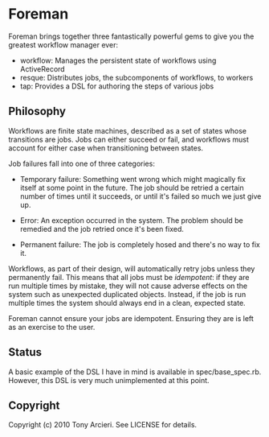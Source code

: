 Foreman
=======

Foreman brings together three fantastically powerful gems to give you the
greatest workflow manager ever:

* workflow: Manages the persistent state of workflows using ActiveRecord 
* resque: Distributes jobs, the subcomponents of workflows, to workers
* tap: Provides a DSL for authoring the steps of various jobs

Philosophy
----------

Workflows are finite state machines, described as a set of states whose
transitions are jobs.  Jobs can either succeed or fail, and workflows
must account for either case when transitioning between states.

Job failures fall into one of three categories:

* Temporary failure: Something went wrong which might magically fix itself at
  some point in the future.  The job should be retried a certain number of
  times until it succeeds, or until it's failed so much we just give up.
  
* Error: An exception occurred in the system.  The problem should be remedied
  and the job retried once it's been fixed.
  
* Permanent failure: The job is completely hosed and there's no way to fix it.

Workflows, as part of their design, will automatically retry jobs unless they
permanently fail.  This means that all jobs must be *idempotent*: if they are
run multiple times by mistake, they will not cause adverse effects on the
system such as unexpected duplicated objects.  Instead, if the job is run
multiple times the system should always end in a clean, expected state.

Foreman cannot ensure your jobs are idempotent.  Ensuring they are is left as
an exercise to the user.

Status
------

A basic example of the DSL I have in mind is available in spec/base_spec.rb.
However, this DSL is very much unimplemented at this point.

Copyright
---------

Copyright (c) 2010 Tony Arcieri. See LICENSE for details.
